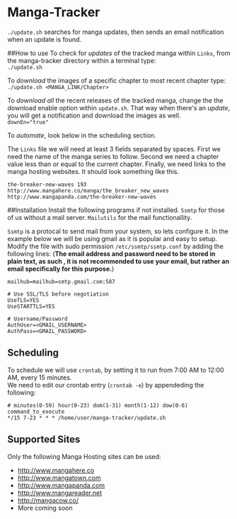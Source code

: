 # Manga-Tracker
`./update.sh` searches for manga updates, then sends an email notification when an update is found.   

##How to use
To check for *updates* of the tracked manga within `Links`, from the manga-tracker directory within a terminal type:  
`./update.sh`  

To *download* the images of a specific chapter to most recent chapter type:  
 `./update.sh <MANGA_LINK/Chapter>`  
 
To *download all* the recent releases of the tracked manga, change the the download enable option within `update.sh`. That way when there's an *update*, you will get a notification and download the images as well.  
 `downEn="true"`
 
To *automate*, look below in the scheduling section.  

The `Links` file we will need at least 3 fields separated by spaces. First we need the name of the manga series to follow. Second we need a chapter value less than or equal to the current chapter. Finally, we need links to the manga hosting websites. It should look something like this.  
```
the-breaker-new-waves 193 http://www.mangahere.co/manga/the_breaker_new_waves http://www.mangapanda.com/the-breaker-new-waves
``` 

##Installation
Install the following programs if not installed. `Ssmtp` for those of us without a mail server. `Mailutils` for the mail functionallity.  

`Ssmtp` is a protocal to send mail from your system, so lets configure it. In the example below we will be using gmail as it is popular and easy to setup. Modify the file with sudo permission `/etc/ssmtp/ssmtp.conf` by adding the following lines: (**The email address and password need to be stored in plain text, as such , it is not recommended to use your email, but rather an email specifically for this purpose.**)

```
mailhub=mailhub=smtp.gmail.com:587  
  
# Use SSL/TLS before negotiation  
UseTLS=YES  
UseSTARTTLS=YES  

# Username/Password  
AuthUser=<GMAIL_USERNAME>  
AuthPass=<GMAIL_PASSWORD>  
```
## Scheduling
To schedule we will use `crontab`, by setting it to run from 7:00 AM to 12:00 AM, every 15 minutes.  
We need to edit our crontab entry (`crontab -e`) by appendeding the following:  

```
# minutes(0-59) hour(0-23) dom(1-31) month(1-12) dow(0-6) command_to_execute
*/15 7-23 * * * /home/user/manga-tracker/update.sh
```

## Supported Sites
Only the following Manga Hosting sites can be used:  
* http://www.mangahere.co  
* http://www.mangatown.com  
* http://www.mangapanda.com  
* http://www.mangareader.net  
* http://mangacow.co/  
* More coming soon
